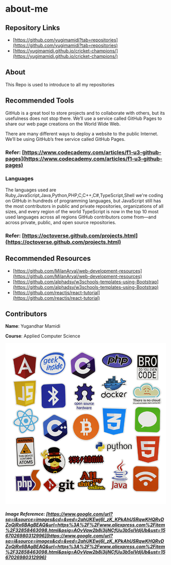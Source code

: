 # about-me
## Repository Links
* [https://github.com/yugimamidi?tab=repositories](https://github.com/yugimamidi?tab=repositories)
* [https://yugimamidi.github.io/cricket-champions/](https://yugimamidi.github.io/cricket-champions/)
## About
This Repo is used to introduce to all my repositories 
## Recommended Tools
GitHub is a great tool to store projects and to collaborate with others, but its usefulness does not stop there. We’ll use a service called GitHub Pages to share our web page creations on the World Wide Web.

There are many different ways to deploy a website to the public Internet. We’ll be using GitHub’s free service called GitHub Pages.

### Refer: [https://www.codecademy.com/articles/f1-u3-github-pages](https://www.codecademy.com/articles/f1-u3-github-pages)

### Languages
The languages used are Ruby,JavaScript,Java,Python,PHP,C,C++,C#,TypeScript,Shell
we're coding on GitHub in hundreds of programming languages, but JavaScript still has the most contributors in public and private repositories, organizations of all sizes, and every region of the world
TypeScript is now in the top 10 most used languages across all regions GitHub contributors come from—and across private, public, and open source repositories.

### Refer: [https://octoverse.github.com/projects.html](https://octoverse.github.com/projects.html)

## Recommended Resources
- [https://github.com/MilanAryal/web-development-resources](https://github.com/MilanAryal/web-development-resources)
- [https://github.com/alphadsy/w3schools-templates-using-Bootstrap](https://github.com/alphadsy/w3schools-templates-using-Bootstrap)
- [https://github.com/reactjs/react-tutorial](https://github.com/reactjs/react-tutorial)
## Contributors
**Name**: Yugandhar Mamidi

**Course**: Applied Computer Science

![programming languages logo](logo.jpg)

##### Image Referemce: [https://www.google.com/url?sa=i&source=images&cd=&ved=2ahUKEwj6l_zK_KPkAhUSRqwKHQRvDZoQjRx6BAgBEAQ&url=https%3A%2F%2Fwww.aliexpress.com%2Fitem%2F32858463098.html&psig=AOvVaw2b8i3ijNCfUu3b5sIVdjUb&ust=1567026980312996](https://www.google.com/url?sa=i&source=images&cd=&ved=2ahUKEwj6l_zK_KPkAhUSRqwKHQRvDZoQjRx6BAgBEAQ&url=https%3A%2F%2Fwww.aliexpress.com%2Fitem%2F32858463098.html&psig=AOvVaw2b8i3ijNCfUu3b5sIVdjUb&ust=1567026980312996)




